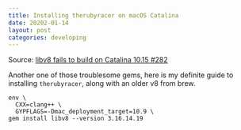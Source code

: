 ```yaml
---
title: Installing therubyracer on macOS Catalina
date: 20202-01-14
layout: post
categories: developing
---
```


Source: [libv8 fails to build on Catalina 10.15 #282](https://github.com/rubyjs/libv8/issues/282#issuecomment-568538097)

Another one of those troublesome gems, here is my definite guide to installing `therubyracer`, along with an older v8 from brew.

    env \
      CXX=clang++ \
      GYPFLAGS=-Dmac_deployment_target=10.9 \
    gem install libv8 --version 3.16.14.19
